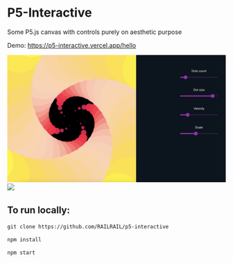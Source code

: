 <h1> P5-Interactive </h1>

Some P5.js canvas with controls purely on aesthetic purpose

Demo: https://p5-interactive.vercel.app/hello

<img src="screenshots/sunflower.png" width="770">
<img src="screenshots/sunflower.gif" width="800">

<h2> To run locally: </h2>

  
```
git clone https://github.com/RAILRAIL/p5-interactive
```
```
npm install
```
```
npm start
```

